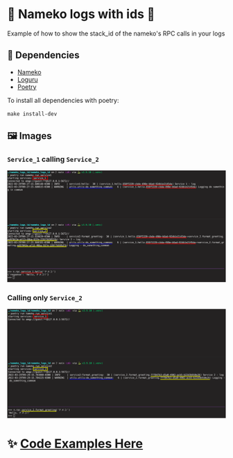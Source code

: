 # 🍄 **Nameko logs with ids** 📄

Example of how to show the stack_id of the nameko's RPC calls in your logs

## 📌 Dependencies

* [Nameko](https://github.com/nameko/nameko)
* [Loguru](https://github.com/Delgan/loguru)
* [Poetry](https://github.com/python-poetry/poetry)

To install all dependencies with poetry:

    make install-dev

## 🖼️ Images

### `Service_1` calling `Service_2`

![Service_1 calling Service_2](/imgs/example1.png?raw=true)

### Calling only `Service_2`

![Calling only Service_2](/imgs/example2.png?raw=true)


# ✨ [Code Examples Here](/nameko_logs_id/)
